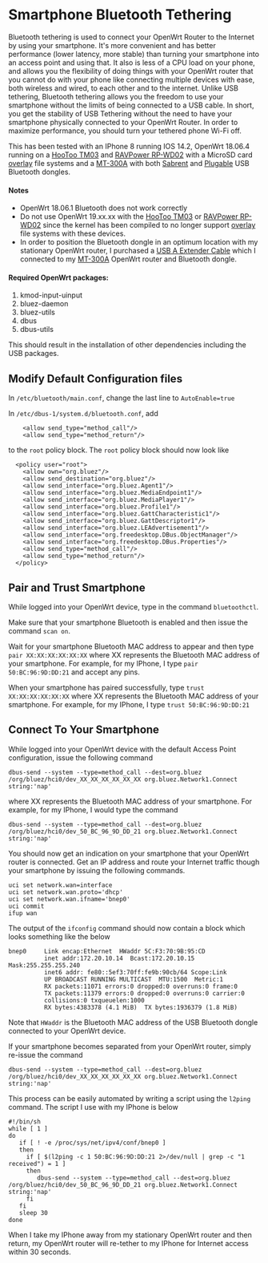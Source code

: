 # Smartphone Bluetooth Tethering

Bluetooth tethering is used to connect your OpenWrt Router to the Internet by using your smartphone. It's more convenient and has better performance (lower latency, more stable) than turning your smartphone into an access point and using that. It also is less of a CPU load on your phone, and allows you the flexibility of doing things with your OpenWrt router that you cannot do with your phone like connecting multiple devices with ease, both wireless and wired, to each other and to the internet. Unlike USB tethering, Bluetooth tethering allows you the freedom to use your smartphone without the limits of being connected to a USB cable. In short, you get the stability of USB Tethering without the need to have your smartphone physically connected to your OpenWrt Router. In order to maximize performance, you should turn your tethered phone Wi-Fi off.

This has been tested with an IPhone 8 running IOS 14.2, OpenWrt 18.06.4 running on a [HooToo TM03](/toh/hwdata/hootoo/hootoo_ht-tm03_tripmate_mini "toh:hwdata:hootoo:hootoo_ht-tm03_tripmate_mini") and [RAVPower RP-WD02](/toh/ravpower/rp-wd02 "toh:ravpower:rp-wd02") with a MicroSD card [overlay](/docs/guide-user/additional-software/extroot_configuration "docs:guide-user:additional-software:extroot_configuration") file systems and a [MT-300A](/toh/gl.inet/gl-mt300a "toh:gl.inet:gl-mt300a") with both [Sabrent](https://www.bhphotovideo.com/c/product/1427141-REG/sabrent_bt_ub40_micro_bluetooth_4_0_adapter.html "https://www.bhphotovideo.com/c/product/1427141-REG/sabrent_bt_ub40_micro_bluetooth_4_0_adapter.html") and [Plugable](https://www.newegg.com/p/1B4-00M5-00031?Description=USB%20Bluetooth%20dongle&cm_re=USB_Bluetooth%20dongle-_-9SIA2XB39D1325-_-Product "https://www.newegg.com/p/1B4-00M5-00031?Description=USB%20Bluetooth%20dongle&cm_re=USB_Bluetooth%20dongle-_-9SIA2XB39D1325-_-Product") USB Bluetooth dongles.

#### Notes

- OpenWrt 18.06.1 Bluetooth does not work correctly
- Do not use OpenWrt 19.xx.xx with the [HooToo TM03](/toh/hwdata/hootoo/hootoo_ht-tm03_tripmate_mini "toh:hwdata:hootoo:hootoo_ht-tm03_tripmate_mini") or [RAVPower RP-WD02](/toh/ravpower/rp-wd02 "toh:ravpower:rp-wd02") since the kernel has been compiled to no longer support [overlay](/docs/guide-user/additional-software/extroot_configuration "docs:guide-user:additional-software:extroot_configuration") file systems with these devices.
- In order to position the Bluetooth dongle in an optimum location with my stationary OpenWrt router, I purchased a [USB A Extender Cable](https://www.bhphotovideo.com/c/product/836878-REG/Pearstone_usb3_aa3_USB_3_0_Type_A.html "https://www.bhphotovideo.com/c/product/836878-REG/Pearstone_usb3_aa3_USB_3_0_Type_A.html") which I connected to my [MT-300A](/toh/gl.inet/gl-mt300a "toh:gl.inet:gl-mt300a") OpenWrt router and Bluetooth dongle.

#### Required OpenWrt packages:

1. kmod-input-uinput
2. bluez-daemon
3. bluez-utils
4. dbus
5. dbus-utils

This should result in the installation of other dependencies including the USB packages.

## Modify Default Configuration files

In `/etc/bluetooth/main.conf`, change the last line to `AutoEnable=true`

In `/etc/dbus-1/system.d/bluetooth.conf`, add

```
    <allow send_type="method_call"/>
    <allow send_type="method_return"/>
```

to the `root` policy block. The `root` policy block should now look like

```
  <policy user="root">
    <allow own="org.bluez"/>
    <allow send_destination="org.bluez"/>
    <allow send_interface="org.bluez.Agent1"/>
    <allow send_interface="org.bluez.MediaEndpoint1"/>
    <allow send_interface="org.bluez.MediaPlayer1"/>
    <allow send_interface="org.bluez.Profile1"/>
    <allow send_interface="org.bluez.GattCharacteristic1"/>
    <allow send_interface="org.bluez.GattDescriptor1"/>
    <allow send_interface="org.bluez.LEAdvertisement1"/>
    <allow send_interface="org.freedesktop.DBus.ObjectManager"/>
    <allow send_interface="org.freedesktop.DBus.Properties"/>
    <allow send_type="method_call"/>
    <allow send_type="method_return"/>
  </policy>
```

## Pair and Trust Smartphone

While logged into your OpenWrt device, type in the command `bluetoothctl`.

Make sure that your smartphone Bluetooth is enabled and then issue the command `scan on`.

Wait for your smartphone Bluetooth MAC address to appear and then type `pair XX:XX:XX:XX:XX:XX` where XX represents the Bluetooth MAC address of your smartphone. For example, for my IPhone, I type `pair 50:BC:96:9D:DD:21` and accept any pins.

When your smartphone has paired successfully, type `trust XX:XX:XX:XX:XX:XX` where XX represents the Bluetooth MAC address of your smartphone. For example, for my IPhone, I type `trust 50:BC:96:9D:DD:21`

## Connect To Your Smartphone

While logged into your OpenWrt device with the default Access Point configuration, issue the following command

```
dbus-send --system --type=method_call --dest=org.bluez /org/bluez/hci0/dev_XX_XX_XX_XX_XX_XX org.bluez.Network1.Connect string:'nap'
```

where XX represents the Bluetooth MAC address of your smartphone. For example, for my IPhone, I would type the command

```
dbus-send --system --type=method_call --dest=org.bluez /org/bluez/hci0/dev_50_BC_96_9D_DD_21 org.bluez.Network1.Connect string:'nap'
```

You should now get an indication on your smartphone that your OpenWrt router is connected. Get an IP address and route your Internet traffic though your smartphone by issuing the following commands.

```
uci set network.wan=interface
uci set network.wan.proto='dhcp'
uci set network.wan.ifname='bnep0'
uci commit
ifup wan
```

The output of the `ifconfig` command should now contain a block which looks something like the below

```
bnep0     Link encap:Ethernet  HWaddr 5C:F3:70:9B:95:CD  
          inet addr:172.20.10.14  Bcast:172.20.10.15  Mask:255.255.255.240
          inet6 addr: fe80::5ef3:70ff:fe9b:90cb/64 Scope:Link
          UP BROADCAST RUNNING MULTICAST  MTU:1500  Metric:1
          RX packets:11071 errors:0 dropped:0 overruns:0 frame:0
          TX packets:11379 errors:0 dropped:0 overruns:0 carrier:0
          collisions:0 txqueuelen:1000 
          RX bytes:4383378 (4.1 MiB)  TX bytes:1936379 (1.8 MiB)
```

Note that `HWaddr` is the Bluetooth MAC address of the USB Bluetooth dongle connected to your OpenWrt device.

If your smartphone becomes separated from your OpenWrt router, simply re-issue the command

```
dbus-send --system --type=method_call --dest=org.bluez /org/bluez/hci0/dev_XX_XX_XX_XX_XX_XX org.bluez.Network1.Connect string:'nap'
```

This process can be easily automated by writing a script using the `l2ping` command. The script I use with my IPhone is below

```
#!/bin/sh
while [ 1 ]
do
   if [ ! -e /proc/sys/net/ipv4/conf/bnep0 ]
   then
     if [ $(l2ping -c 1 50:BC:96:9D:DD:21 2>/dev/null | grep -c "1 received") = 1 ]
     then
        dbus-send --system --type=method_call --dest=org.bluez /org/bluez/hci0/dev_50_BC_96_9D_DD_21 org.bluez.Network1.Connect string:'nap'
     fi
   fi
   sleep 30
done
```

When I take my IPhone away from my stationary OpenWrt router and then return, my OpenWrt router will re-tether to my IPhone for Internet access within 30 seconds.
